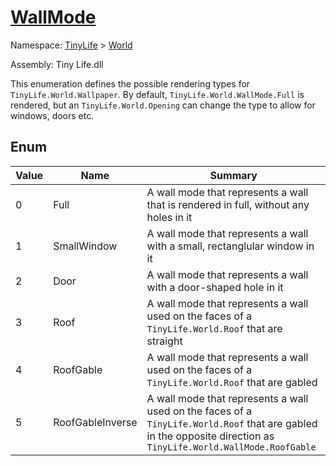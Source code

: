 # [WallMode](./WallMode.md)
Namespace: [TinyLife]() > [World]()

Assembly: Tiny Life.dll


This enumeration defines the possible rendering types for `TinyLife.World.Wallpaper`.  By default, `TinyLife.World.WallMode.Full` is rendered, but an `TinyLife.World.Opening` can change the type to allow for windows, doors etc.

##	Enum

| Value | Name | Summary | 
| --- | --- | --- | 
| 0 | Full | A wall mode that represents a wall that is rendered in full, without any holes in it | 
| 1 | SmallWindow | A wall mode that represents a wall with a small, rectanglular window in it | 
| 2 | Door | A wall mode that represents a wall with a door-shaped hole in it | 
| 3 | Roof | A wall mode that represents a wall used on the faces of a `TinyLife.World.Roof` that are straight | 
| 4 | RoofGable | A wall mode that represents a wall used on the faces of a `TinyLife.World.Roof` that are gabled | 
| 5 | RoofGableInverse | A wall mode that represents a wall used on the faces of a `TinyLife.World.Roof` that are gabled in the opposite direction as `TinyLife.World.WallMode.RoofGable` | 


